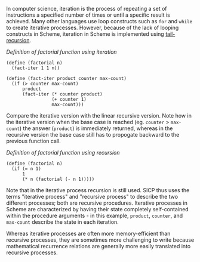 In computer science, iteration is the process of repeating a set of instructions a specified number of times or until a specific result is achieved. Many other languages use loop constructs such as `for` and `while` to create iterative processes. However, because of the lack of looping constructs in Scheme, iteration in Scheme is implemented using [tail-recursion](https://edge.edx.org/courses/uc-berkeley/cs61as-1x/SICP/wiki/cs61as-1x/recursion/).

*Definition of factorial function using iteration*

    (define (factorial n)
      (fact-iter 1 1 n))

    (define (fact-iter product counter max-count)
      (if (> counter max-count)
          product
          (fact-iter (* counter product)
                     (+ counter 1)
                     max-count)))

Compare the iterative version with the linear recursive version. Note how in the iterative version when the base case is reached (eg. `counter` > `max-count`) the answer (`product`) is immediately returned, whereas in the recursive version the base case still has to propogate backward to the previous function call.

*Definition of factorial function using recursion*

    (define (factorial n)
      (if (= n 1)
          1
          (* n (factorial (- n 1)))))

Note that in the iterative process recursion is still used. SICP thus uses the terms "iterative process" and "recursive process" to describe the two different processes; both are recursive procedures. Iterative processes in Scheme are characterized by having their state completely self-contained within the procedure arguments - in this example, `product`, `counter`, and `max-count` describe the state in each iteration. 

Whereas iterative processes are often more memory-efficient than recursive processes, they are sometimes more challenging to write because mathematical recurrence relations are generally more easily translated into recursive processes. 